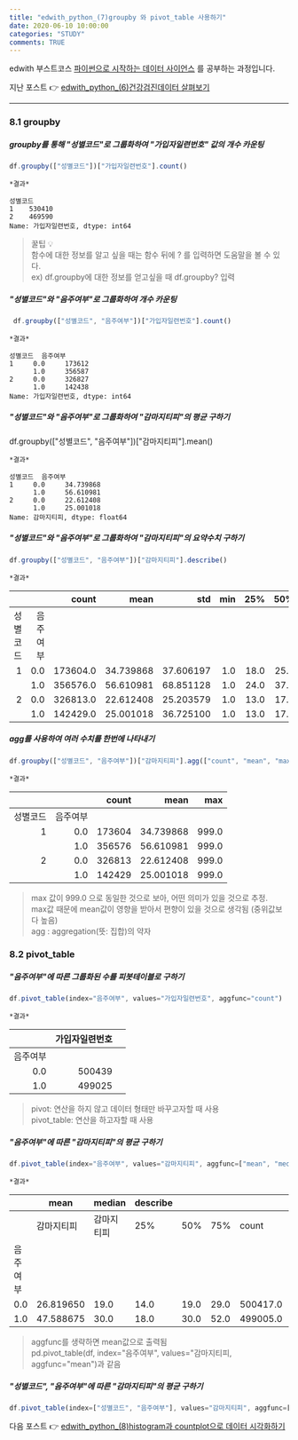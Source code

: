 ```yaml
---
title: "edwith_python_(7)groupby 와 pivot_table 사용하기"
date: 2020-06-10 10:00:00
categories: "STUDY"
comments: TRUE
---
```


edwith 부스트코스 [파이썬으로 시작하는 데이터 사이언스](https://www.edwith.org/boostcourse-ds-510/joinLectures/28137) 를 공부하는 과정입니다.    
  
지난 포스트 :point_right: [edwith_python_(6)건강검진데이터 살펴보기](https://masunii.github.io/study/edwith_%EA%B1%B4%EA%B0%95%EB%8D%B0%EC%9D%B4%ED%84%B0(1)/)  

--------------------------------------------------------

### 8.1 groupby

##### groupby를 통해 "성별코드"로 그룹화하여 "가입자일련번호" 값의 개수 카운팅
```javascript
df.groupby(["성별코드"])["가입자일련번호"].count()
```

`*결과*`  
```
성별코드
1    530410
2    469590
Name: 가입자일련번호, dtype: int64
```

> 꿀팁 :bulb:  
함수에 대한 정보를 알고 싶을 때는 함수 뒤에 ? 를 입력하면 도움말을 볼 수 있다.  
ex) df.groupby에 대한 정보를 얻고싶을 때 df.groupby? 입력

##### "성별코드"와 "음주여부"로 그룹화하여 개수 카운팅  
```javascript
 df.groupby(["성별코드", "음주여부"])["가입자일련번호"].count()
```
`*결과*`  
```
성별코드  음주여부
1     0.0     173612
      1.0     356587
2     0.0     326827
      1.0     142438
Name: 가입자일련번호, dtype: int64
```

##### "성별코드"와 "음주여부"로 그룹화하여 "감마지티피"의 평균 구하기
df.groupby(["성별코드", "음주여부"])["감마지티피"].mean()

`*결과*`  
```
성별코드  음주여부
1     0.0     34.739868
      1.0     56.610981
2     0.0     22.612408
      1.0     25.001018
Name: 감마지티피, dtype: float64
```

##### "성별코드"와 "음주여부"로 그룹화하여 "감마지티피"의 요약수치 구하기
```javascript
df.groupby(["성별코드", "음주여부"])["감마지티피"].describe()
```  
`*결과*`  
  
|          |          |    count |      mean |       std | min |  25% |  50% |  75% |   max |
|---------:|---------:|---------:|----------:|----------:|----:|-----:|-----:|-----:|------:|
| 성별코드 | 음주여부 |          |           |           |     |      |      |      |       |
|     1    |    0.0   | 173604.0 | 34.739868 | 37.606197 | 1.0 | 18.0 | 25.0 | 38.0 | 999.0 |
|          |    1.0   | 356576.0 | 56.610981 | 68.851128 | 1.0 | 24.0 | 37.0 | 63.0 | 999.0 |
|     2    |    0.0   | 326813.0 | 22.612408 | 25.203579 | 1.0 | 13.0 | 17.0 | 24.0 | 999.0 |
|          |    1.0   | 142429.0 | 25.001018 | 36.725100 | 1.0 | 13.0 | 17.0 | 25.0 | 999.0 |  

##### agg를 사용하여 여러 수치를 한번에 나타내기
```javascript
df.groupby(["성별코드", "음주여부"])["감마지티피"].agg(["count", "mean", "max"])
```
`*결과*`  
  
|          |          |  count |      mean |   max |
|---------:|---------:|-------:|----------:|------:|
| 성별코드 | 음주여부 |        |           |       |
|     1    |    0.0   | 173604 | 34.739868 | 999.0 |
|          |    1.0   | 356576 | 56.610981 | 999.0 |
|     2    |    0.0   | 326813 | 22.612408 | 999.0 |
|          |    1.0   | 142429 | 25.001018 | 999.0 |  


> max 값이 999.0 으로 동일한 것으로 보아, 어떤 의미가 있을 것으로 추정.  
max값 때문에 mean값이 영향을 받아서 편향이 있을 것으로 생각됨 (중위값보다 높음)  
agg : aggregation(뜻: 집합)의 약자  


### 8.2 pivot_table

##### "음주여부"에 따른 그룹화된 수를 피봇테이블로 구하기
```javascript
df.pivot_table(index="음주여부", values="가입자일련번호", aggfunc="count")
```

`*결과*`  
  
|          | 가입자일련번호 |   |
|---------:|---------------:|---|
| 음주여부 |                |   |
|    0.0   |         500439 |   |
|    1.0   |         499025 |   |  

> pivot: 연산을 하지 않고 데이터 형태만 바꾸고자할 때 사용  
pivot_table: 연산을 하고자할 때 사용  


##### "음주여부"에 따른 "감마지티피"의 평균 구하기
```javascript
df.pivot_table(index="음주여부", values="감마지티피", aggfunc=["mean", "median", "describe"])
```
`*결과*`  
  
|          | mean       | median     | describe |      |      |          |       |           |     |           |
|----------|------------|------------|----------|------|------|----------|-------|-----------|-----|-----------|
|          | 감마지티피 | 감마지티피 | 25%      | 50%  | 75%  | count    | max   | mean      | min | std       |
| 음주여부 |            |            |          |      |      |          |       |           |     |           |
|    0.0   |  26.819650 |       19.0 |     14.0 | 19.0 | 29.0 | 500417.0 | 999.0 | 26.819650 | 1.0 | 30.639714 |
|    1.0   |  47.588675 |       30.0 |     18.0 | 30.0 | 52.0 | 499005.0 | 999.0 | 47.588675 | 1.0 | 63.056912 |  

> aggfunc를 생략하면 mean값으로 출력됨  
pd.pivot_table(df, index="음주여부", values="감마지티피, aggfunc="mean")과 같음  


##### "성별코드", "음주여부"에 따른 "감마지티피"의 평균 구하기
```javascript
df.pivot_table(index=["성별코드", "음주여부"], values="감마지티피", aggfunc=["mean"])
```  
  
다음 포스트 :point_right: [edwith_python_(8)histogram과 countplot으로 데이터 시각화하기](https://masunii.github.io/study/edwith_%EA%B1%B4%EA%B0%95%EB%8D%B0%EC%9D%B4%ED%84%B0(3)/)  

